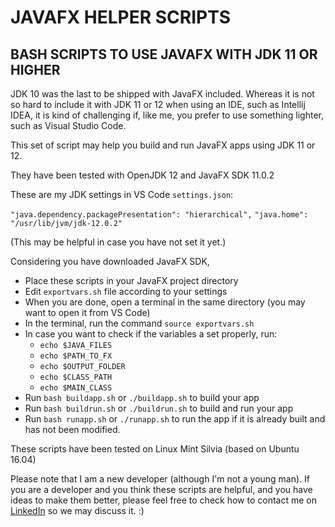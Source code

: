 # JAVAFX HELPER SCRIPTS
## BASH SCRIPTS TO USE JAVAFX WITH JDK 11 OR HIGHER

JDK 10 was the last to be shipped with JavaFX included. Whereas it is not so hard to include it with JDK 11 or 12 when using an IDE, such as Intellij IDEA, it is kind of challenging if, like me, you prefer to use something lighter, such as Visual Studio Code.

This set of script may help you build and run JavaFX apps using JDK 11 or 12.

They have been tested with OpenJDK 12 and JavaFX SDK 11.0.2 

These are my JDK settings in VS Code `settings.json`:

`"java.dependency.packagePresentation": "hierarchical",`
`"java.home": "/usr/lib/jvm/jdk-12.0.2"`

(This may be helpful in case you have not set it yet.)

Considering you have downloaded JavaFX SDK,

- Place these scripts in your JavaFX project directory
- Edit `exportvars.sh` file according to your settings
- When you are done, open a terminal in the same directory 
(you may want to open it from VS Code)
- In the terminal, run the command `source exportvars.sh`
- In case you want to check if the variables a set properly, run:
    - `echo $JAVA_FILES` 
    - `echo $PATH_TO_FX` 
    - `echo $OUTPUT_FOLDER` 
    - `echo $CLASS_PATH` 
    - `echo $MAIN_CLASS`
- Run `bash buildapp.sh` or `./buildapp.sh` to build your app
- Run `bash buildrun.sh` or `./buildrun.sh` to build and run your app
- Run `bash runapp.sh` or `./runapp.sh` to run the app if it is already built and has not been modified.

These scripts have been tested on Linux Mint Silvia (based on Ubuntu 16.04)

Please note that I am a new developer (although I'm not a young man). If you are a developer and you think these scripts are helpful, and you have ideas to make them better, please feel free to check how to contact me on [LinkedIn](https://www.linkedin.com/in/geocarlos-alves-07a50377/) so we may discuss it. :)


